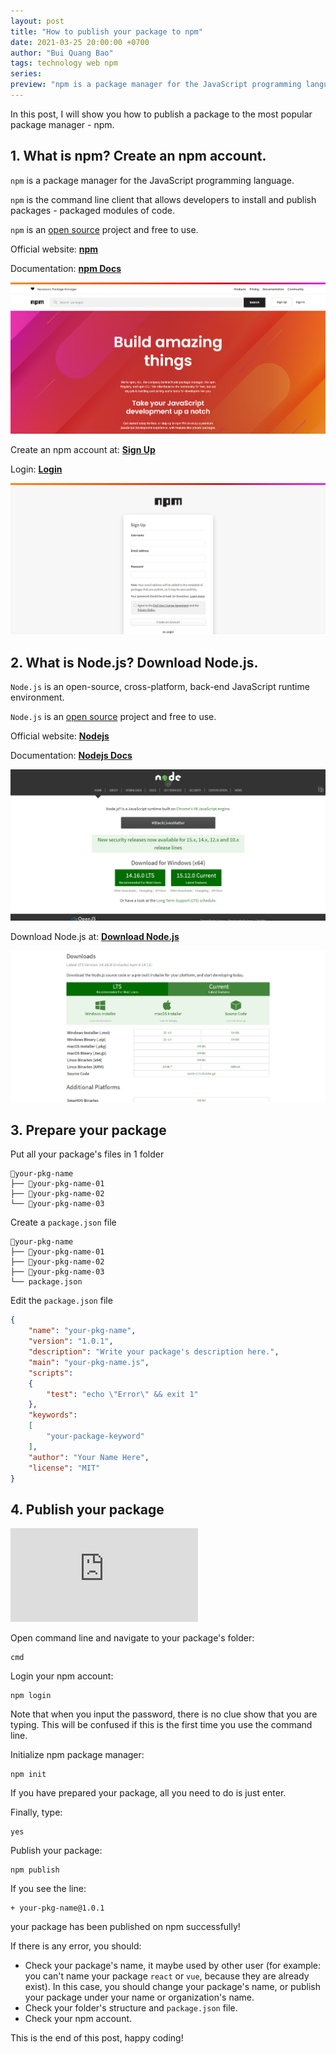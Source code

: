 ```yaml
---
layout: post
title: "How to publish your package to npm"
date: 2021-03-25 20:00:00 +0700
author: "Bui Quang Bao"
tags: technology web npm
series:
preview: "npm is a package manager for the JavaScript programming language. npm is the command line client that allows developers to install and publish packages - packaged modules of code. npm is an open source project and free to use. In this post, I will show you how to publish a package to the most popular package manager - npm."
---
```


In this post, I will show you how to publish a package to the most popular package manager - npm.

## 1. What is npm? Create an npm account.

`npm` is a package manager for the JavaScript programming language.

`npm` is the command line client that allows developers to install and publish packages - packaged modules of code.

`npm` is an [open source](https://github.com/npm) project and free to use.

Official website: **[npm](https://npmjs.com/)**

Documentation: **[npm Docs](https://docs.npmjs.com/)**

![NPM Landing Page](../post_img/npm/1-npm-landing-page.png)

Create an npm account at: **[Sign Up](https://www.npmjs.com/signup)**

Login: **[Login](https://www.npmjs.com/login)**

![NPM Sign Up](../post_img/npm/2-npm-sign-up.png)


## 2. What is Node.js? Download Node.js.

`Node.js` is an open-source, cross-platform, back-end JavaScript runtime environment.

`Node.js` is an [open source](https://github.com/nodejs) project and free to use.

Official website: **[Nodejs](https://nodejs.org/en/)**

Documentation: **[Nodejs Docs](https://nodejs.org/en/docs/)**

![NPM Landing Page](../post_img/npm/3-nodejs-landing-page.png)

Download Node.js at: **[Download Node.js](https://nodejs.org/en/download/)**

![Nodejs Download](../post_img/npm/4-nodejs-download.png)

## 3. Prepare your package

Put all your package's files in 1 folder

```
📁your-pkg-name
├── 📁your-pkg-name-01
├── 📁your-pkg-name-02
└── 📁your-pkg-name-03
```

Create a `package.json` file

```
📁your-pkg-name
├── 📁your-pkg-name-01
├── 📁your-pkg-name-02
├── 📁your-pkg-name-03
└── package.json
```

Edit the `package.json` file

``` json
{
    "name": "your-pkg-name",
    "version": "1.0.1",
    "description": "Write your package's description here.",
    "main": "your-pkg-name.js",
    "scripts": 
    {
        "test": "echo \"Error\" && exit 1"
    },
    "keywords": 
    [
        "your-package-keyword"
    ],
    "author": "Your Name Here",
    "license": "MIT"
}
```

## 4. Publish your package

<iframe class="youtube"
src="https://www.youtube.com/embed/lxxndOskI1o" 
frameborder="0" 
allow="accelerometer; encrypted-media; gyroscope; picture-in-picture" 
allowfullscreen></iframe>

Open command line and navigate to your package's folder:

```
cmd
```

Login your npm account:

```
npm login
```

Note that when you input the password, there is no clue show that you are typing. This will be confused if this is the first time you use the command line.

Initialize npm package manager:

```
npm init
```

If you have prepared your package, all you need to do is just enter.

Finally, type:

```
yes
```

Publish your package:

```
npm publish
```

If you see the line:

```
+ your-pkg-name@1.0.1
```

your package has been published on npm successfully!

If there is any error, you should:

* Check your package's name, it maybe used by other user (for example: you can't name your package `react` or `vue`, because they are already exist). In this case, you should change your package's name, or publish your package under your name or organization's name.
* Check your folder's structure and `package.json` file.
* Check your npm account.

This is the end of this post, happy coding!